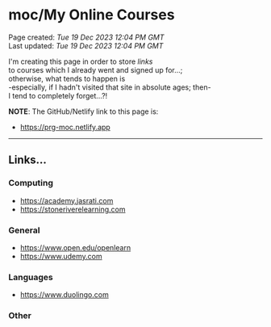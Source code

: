 # moc/My Online Courses

Page created: *Tue 19 Dec 2023 12:04 PM GMT*  
Last updated: *Tue 19 Dec 2023 12:04 PM GMT*

I'm creating this page in order to store *links*   
to courses which I already went and signed up for...;   
otherwise, what tends to happen is     
-especially, if I hadn't visited that site in absolute ages; then-     
I tend to completely forget...?!  

**NOTE**: The GitHub/Netlify link to this page is: 

- https://prg-moc.netlify.app
  
-----

## Links...

### Computing

- https://academy.jasrati.com    
- https://stoneriverelearning.com  

### General 

- https://www.open.edu/openlearn   
- https://www.udemy.com  

### Languages

- https://www.duolingo.com  

### Other


